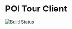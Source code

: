 POI Tour Client
==============
[![Build Status](https://travis-ci.org/fabioscala/poitour-client.svg)](https://travis-ci.org/fabioscala/poitour-client)